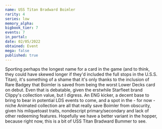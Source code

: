 ```yaml
---
name: USS Titan Bradward Boimler
rarity: 4
series: low
memory_alpha:
bigbook_tier: 7
events: 7
in_portal:
date: 02/05/2022
obtained: Event
mega: false
published: true
---
```


Sporting perhaps the longest name for a card in the game (and to think, they could have skewed longer if they'd included the full stops in the U.S.S. Titan), it's something of a shame that it's only thanks to the inclusion of Rare Badgey that Boimler is saved from being the worst Lower Decks card on debut. Even that is debatable, given the erstwhile Starfleet brand Clippy's collection value, but I digress. An ENG kicker, a decent base to bring to bear in potential LDS events to come, and a spot in the - for now - niche Animated collection are all that really save Boimler from obscurity, given his milquetoast traits, nondescript primary/secondary and lack of other redeeming features. Hopefully we have a better variant in the hopper, because right now, this is a bit of USS Titan Bradward Bummer to see.
